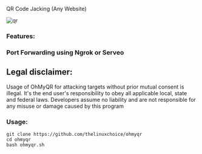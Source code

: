 

QR Code Jacking (Any Website)

![qr](https://user-images.githubusercontent.com/34893261/43678438-b78ba754-97e9-11e8-9191-63147a4039d7.png)

### Features:
### Port Forwarding using Ngrok or Serveo

## Legal disclaimer:

Usage of OhMyQR for attacking targets without prior mutual consent is illegal. It's the end user's responsibility to obey all applicable local, state and federal laws. Developers assume no liability and are not responsible for any misuse or damage caused by this program 


### Usage:
```
git clone https://github.com/thelinuxchoice/ohmyqr
cd ohmyqr
bash ohmyqr.sh
```
